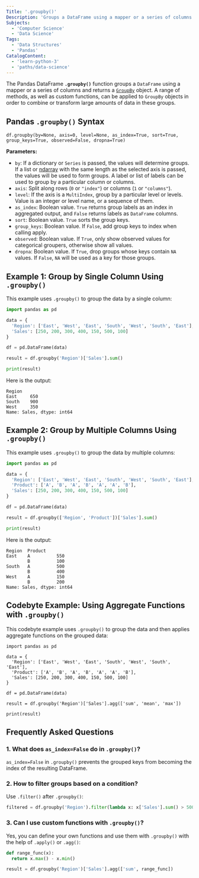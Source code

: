 ```yaml
---
Title: '.groupby()'
Description: 'Groups a DataFrame using a mapper or a series of columns and returns a GroupBy object.'
Subjects:
  - 'Computer Science'
  - 'Data Science'
Tags:
  - 'Data Structures'
  - 'Pandas'
CatalogContent:
  - 'learn-python-3'
  - 'paths/data-science'
---
```


The Pandas DataFrame **`.groupby()`** function groups a `DataFrame` using a mapper or a series of columns and returns a [`GroupBy`](https://www.codecademy.com/resources/docs/pandas/groupby) object. A range of methods, as well as custom functions, can be applied to `GroupBy` objects in order to combine or transform large amounts of data in these groups.

## Pandas `.groupby()` Syntax

```pseudo
df.groupby(by=None, axis=0, level=None, as_index=True, sort=True, group_keys=True, observed=False, dropna=True)
```

**Parameters:**

- `by`: If a dictionary or `Series` is passed, the values will determine groups. If a list or [ndarray](https://www.codecademy.com/resources/docs/numpy/ndarray) with the same length as the selected axis is passed, the values will be used to form groups. A label or list of labels can be used to group by a particular column or columns.
- `axis`: Split along rows (`0` or `"index"`) or columns (`1` or `"columns"`).
- `level`: If the axis is a `MultiIndex`, group by a particular level or levels. Value is an integer or level name, or a sequence of them.
- `as_index`: Boolean value. `True` returns group labels as an index in aggregated output, and `False` returns labels as `DataFrame` columns.
- `sort`: Boolean value. `True` sorts the group keys.
- `group_keys`: Boolean value. If `False`, add group keys to index when calling apply.
- `observed`: Boolean value. If `True`, only show observed values for categorical groupers, otherwise show all values.
- `dropna`: Boolean value. If `True`, drop groups whose keys contain `NA` values. If `False`, `NA` will be used as a key for those groups.

## Example 1: Group by Single Column Using `.groupby()`

This example uses `.groupby()` to group the data by a single column:

```py
import pandas as pd

data = {
  'Region': ['East', 'West', 'East', 'South', 'West', 'South', 'East'],
  'Sales': [250, 200, 300, 400, 150, 500, 100]
}

df = pd.DataFrame(data)

result = df.groupby('Region')['Sales'].sum()

print(result)
```

Here is the output:

```shell
Region
East     650
South    900
West     350
Name: Sales, dtype: int64
```

## Example 2: Group by Multiple Columns Using `.groupby()`

This example uses `.groupby()` to group the data by multiple columns:

```py
import pandas as pd

data = {
  'Region': ['East', 'West', 'East', 'South', 'West', 'South', 'East'],
  'Product': ['A', 'B', 'A', 'B', 'A', 'A', 'B'],
  'Sales': [250, 200, 300, 400, 150, 500, 100]
}

df = pd.DataFrame(data)

result = df.groupby(['Region', 'Product'])['Sales'].sum()

print(result)
```

Here is the output:

```shell
Region  Product
East    A          550
        B          100
South   A          500
        B          400
West    A          150
        B          200
Name: Sales, dtype: int64
```

## Codebyte Example: Using Aggregate Functions with `.groupby()`

This codebyte example uses `.groupby()` to group the data and then applies aggregate functions on the grouped data:

```codebyte/python
import pandas as pd

data = {
  'Region': ['East', 'West', 'East', 'South', 'West', 'South', 'East'],
  'Product': ['A', 'B', 'A', 'B', 'A', 'A', 'B'],
  'Sales': [250, 200, 300, 400, 150, 500, 100]
}

df = pd.DataFrame(data)

result = df.groupby('Region')['Sales'].agg(['sum', 'mean', 'max'])

print(result)
```

## Frequently Asked Questions

### 1. What does `as_index=False` do in `.groupby()`?

`as_index=False` in `.groupby()` prevents the grouped keys from becoming the index of the resulting DataFrame.

### 2. How to filter groups based on a condition?

Use `.filter()` after `.groupby()`:

```py
filtered = df.groupby('Region').filter(lambda x: x['Sales'].sum() > 500)
```

### 3. Can I use custom functions with `.groupby()`?

Yes, you can define your own functions and use them with `.groupby()` with the help of `.apply()` or `.agg()`:

```py
def range_func(x):
  return x.max() - x.min()

result = df.groupby('Region')['Sales'].agg(['sum', range_func])
```

